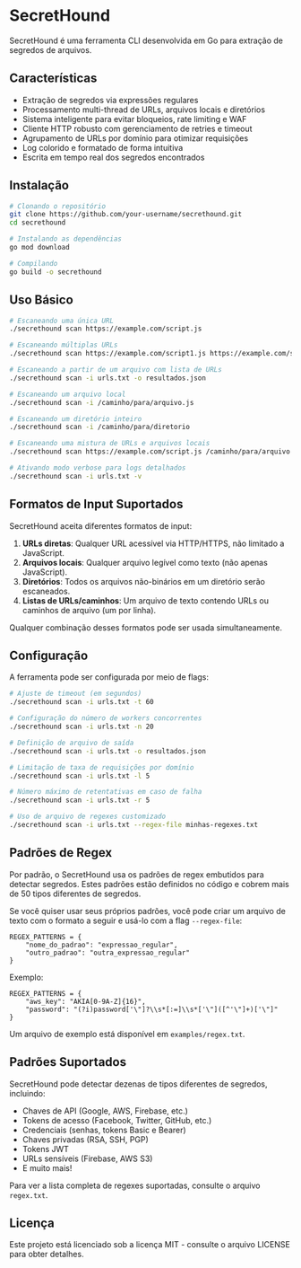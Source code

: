 # SecretHound

SecretHound é uma ferramenta CLI desenvolvida em Go para extração de segredos de arquivos.

## Características

- Extração de segredos via expressões regulares
- Processamento multi-thread de URLs, arquivos locais e diretórios
- Sistema inteligente para evitar bloqueios, rate limiting e WAF
- Cliente HTTP robusto com gerenciamento de retries e timeout
- Agrupamento de URLs por domínio para otimizar requisições
- Log colorido e formatado de forma intuitiva
- Escrita em tempo real dos segredos encontrados

## Instalação

```bash
# Clonando o repositório
git clone https://github.com/your-username/secrethound.git
cd secrethound

# Instalando as dependências
go mod download

# Compilando
go build -o secrethound
```

## Uso Básico

```bash
# Escaneando uma única URL
./secrethound scan https://example.com/script.js

# Escaneando múltiplas URLs
./secrethound scan https://example.com/script1.js https://example.com/script2.js

# Escaneando a partir de um arquivo com lista de URLs
./secrethound scan -i urls.txt -o resultados.json

# Escaneando um arquivo local
./secrethound scan -i /caminho/para/arquivo.js

# Escaneando um diretório inteiro
./secrethound scan -i /caminho/para/diretorio

# Escaneando uma mistura de URLs e arquivos locais
./secrethound scan https://example.com/script.js /caminho/para/arquivo.js

# Ativando modo verbose para logs detalhados
./secrethound scan -i urls.txt -v
```

## Formatos de Input Suportados

SecretHound aceita diferentes formatos de input:

1. **URLs diretas**: Qualquer URL acessível via HTTP/HTTPS, não limitado a JavaScript.
2. **Arquivos locais**: Qualquer arquivo legível como texto (não apenas JavaScript).
3. **Diretórios**: Todos os arquivos não-binários em um diretório serão escaneados.
4. **Listas de URLs/caminhos**: Um arquivo de texto contendo URLs ou caminhos de arquivo (um por linha).

Qualquer combinação desses formatos pode ser usada simultaneamente.

## Configuração

A ferramenta pode ser configurada por meio de flags:

```bash
# Ajuste de timeout (em segundos)
./secrethound scan -i urls.txt -t 60

# Configuração do número de workers concorrentes
./secrethound scan -i urls.txt -n 20

# Definição de arquivo de saída
./secrethound scan -i urls.txt -o resultados.json

# Limitação de taxa de requisições por domínio
./secrethound scan -i urls.txt -l 5

# Número máximo de retentativas em caso de falha
./secrethound scan -i urls.txt -r 5

# Uso de arquivo de regexes customizado
./secrethound scan -i urls.txt --regex-file minhas-regexes.txt
```

## Padrões de Regex

Por padrão, o SecretHound usa os padrões de regex embutidos para detectar segredos. 
Estes padrões estão definidos no código e cobrem mais de 50 tipos diferentes de segredos.

Se você quiser usar seus próprios padrões, você pode criar um arquivo de texto com o formato a seguir
e usá-lo com a flag `--regex-file`:

```
REGEX_PATTERNS = {
    "nome_do_padrao": "expressao_regular",
    "outro_padrao": "outra_expressao_regular"
}
```

Exemplo:

```
REGEX_PATTERNS = {
    "aws_key": "AKIA[0-9A-Z]{16}",
    "password": "(?i)password['\"]?\\s*[:=]\\s*['\"]([^'\"]+)['\"]"
}
```

Um arquivo de exemplo está disponível em `examples/regex.txt`.

## Padrões Suportados

SecretHound pode detectar dezenas de tipos diferentes de segredos, incluindo:

- Chaves de API (Google, AWS, Firebase, etc.)
- Tokens de acesso (Facebook, Twitter, GitHub, etc.)
- Credenciais (senhas, tokens Basic e Bearer)
- Chaves privadas (RSA, SSH, PGP)
- Tokens JWT
- URLs sensíveis (Firebase, AWS S3)
- E muito mais!

Para ver a lista completa de regexes suportadas, consulte o arquivo `regex.txt`.

## Licença

Este projeto está licenciado sob a licença MIT - consulte o arquivo LICENSE para obter detalhes.
